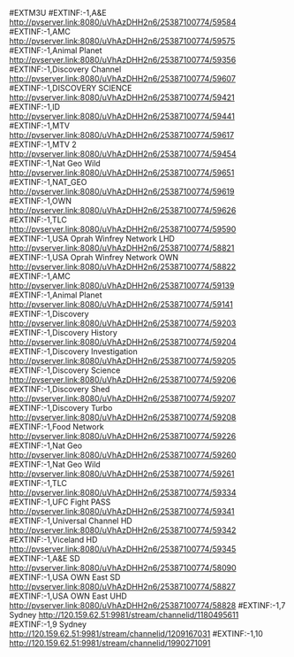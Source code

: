 #EXTM3U
#EXTINF:-1,A&E
http://pvserver.link:8080/uVhAzDHH2n6/25387100774/59584
#EXTINF:-1,AMC
http://pvserver.link:8080/uVhAzDHH2n6/25387100774/59575
#EXTINF:-1,Animal Planet
http://pvserver.link:8080/uVhAzDHH2n6/25387100774/59356
#EXTINF:-1,Discovery Channel
http://pvserver.link:8080/uVhAzDHH2n6/25387100774/59607
#EXTINF:-1,DISCOVERY SCIENCE
http://pvserver.link:8080/uVhAzDHH2n6/25387100774/59421
#EXTINF:-1,ID
http://pvserver.link:8080/uVhAzDHH2n6/25387100774/59441
#EXTINF:-1,MTV
http://pvserver.link:8080/uVhAzDHH2n6/25387100774/59617
#EXTINF:-1,MTV 2
http://pvserver.link:8080/uVhAzDHH2n6/25387100774/59454
#EXTINF:-1,Nat Geo Wild
http://pvserver.link:8080/uVhAzDHH2n6/25387100774/59651
#EXTINF:-1,NAT_GEO
http://pvserver.link:8080/uVhAzDHH2n6/25387100774/59619
#EXTINF:-1,OWN
http://pvserver.link:8080/uVhAzDHH2n6/25387100774/59626
#EXTINF:-1,TLC
http://pvserver.link:8080/uVhAzDHH2n6/25387100774/59590
#EXTINF:-1,USA Oprah Winfrey Network LHD
http://pvserver.link:8080/uVhAzDHH2n6/25387100774/58821
#EXTINF:-1,USA Oprah Winfrey Network OWN
http://pvserver.link:8080/uVhAzDHH2n6/25387100774/58822
#EXTINF:-1,AMC
http://pvserver.link:8080/uVhAzDHH2n6/25387100774/59139
#EXTINF:-1,Animal Planet
http://pvserver.link:8080/uVhAzDHH2n6/25387100774/59141
#EXTINF:-1,Discovery
http://pvserver.link:8080/uVhAzDHH2n6/25387100774/59203
#EXTINF:-1,Discovery History
http://pvserver.link:8080/uVhAzDHH2n6/25387100774/59204
#EXTINF:-1,Discovery Investigation
http://pvserver.link:8080/uVhAzDHH2n6/25387100774/59205
#EXTINF:-1,Discovery Science
http://pvserver.link:8080/uVhAzDHH2n6/25387100774/59206
#EXTINF:-1,Discovery Shed
http://pvserver.link:8080/uVhAzDHH2n6/25387100774/59207
#EXTINF:-1,Discovery Turbo
http://pvserver.link:8080/uVhAzDHH2n6/25387100774/59208
#EXTINF:-1,Food Network
http://pvserver.link:8080/uVhAzDHH2n6/25387100774/59226
#EXTINF:-1,Nat Geo
http://pvserver.link:8080/uVhAzDHH2n6/25387100774/59260
#EXTINF:-1,Nat Geo Wild
http://pvserver.link:8080/uVhAzDHH2n6/25387100774/59261
#EXTINF:-1,TLC
http://pvserver.link:8080/uVhAzDHH2n6/25387100774/59334
#EXTINF:-1,UFC Fight PASS
http://pvserver.link:8080/uVhAzDHH2n6/25387100774/59341
#EXTINF:-1,Universal Channel HD
http://pvserver.link:8080/uVhAzDHH2n6/25387100774/59342
#EXTINF:-1,Viceland HD
http://pvserver.link:8080/uVhAzDHH2n6/25387100774/59345
#EXTINF:-1,A&E SD
http://pvserver.link:8080/uVhAzDHH2n6/25387100774/58090
#EXTINF:-1,USA OWN East SD
http://pvserver.link:8080/uVhAzDHH2n6/25387100774/58827
#EXTINF:-1,USA OWN East UHD
http://pvserver.link:8080/uVhAzDHH2n6/25387100774/58828
#EXTINF:-1,7 Sydney
http://120.159.62.51:9981/stream/channelid/1180495611
#EXTINF:-1,9 Sydney
http://120.159.62.51:9981/stream/channelid/1209167031
#EXTINF:-1,10
http://120.159.62.51:9981/stream/channelid/1990271091
